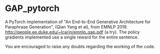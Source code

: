 # GAP_pytorch


A PyTorch implementation of "An End-to-End Generative Architecture for Paraphrase Generation", (Qian Yang et al), from EMNLP 2019. http://people.ee.duke.edu/~lcarin/emnlp_gap.pdf (a try).
The policy gradients implemented use a single reward for the entire sentence.

You are encouraged to raise any doubts regarding the working of the code.
